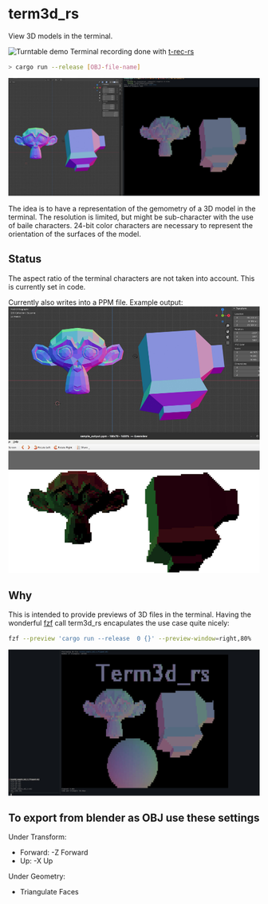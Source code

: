 # term3d_rs
View 3D models in the terminal.

![Turntable demo](./demo.gif)
Terminal recording done with [t-rec-rs](https://github.com/sassman/t-rec-rs)

```bash
> cargo run --release [OBJ-file-name]

```

![3D models will be rendered with only gemetry taken into account](terminal.jpg "Screenshot of output of term3d in a terminal (left) and the 3D editor blender (right)")

The idea is to have a representation of the gemometry of a 3D model in the terminal. The resolution is limited, but might be sub-character with the use of baile characters. 24-bit color characters are necessary to represent the orientation of the surfaces of the model.

## Status

The aspect ratio of the terminal characters are not taken into account. This is currently set in code.

Currently also writes into a PPM file. Example output:
![3D models will be rendered with only gemetry taken into account](term3d_screenshot.jpg "Screenshot of output of term3d in PPM file (above) and the 3D editor blender (below)")

## Why

This is intended to provide previews of 3D files in the terminal. Having the wonderful [fzf](https://github.com/junegunn/fzf) call term3d_rs encapulates the use case quite nicely:
```bash
fzf --preview 'cargo run --release  0 {}' --preview-window=right,80%
```
![Term3d_rs in action in fzf](term3d_rs_in_fzf.jpg "preview field of fzf showing the term3D rendering")

## To export from blender as OBJ use these settings

Under Transform:
* Forward: -Z Forward
* Up: -X Up

Under Geometry:
* Triangulate Faces
